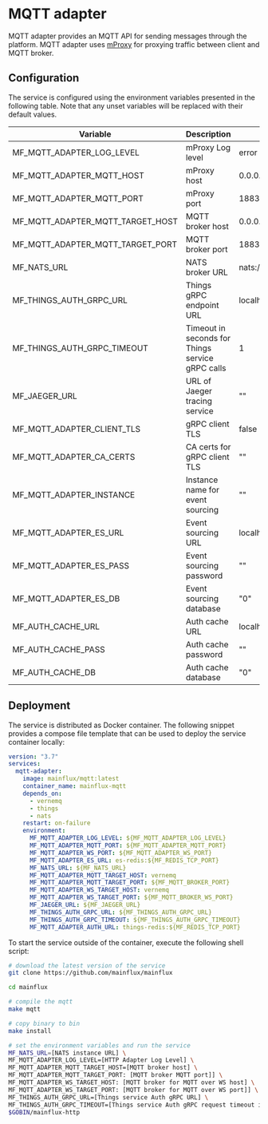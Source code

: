 # MQTT adapter

MQTT adapter provides an MQTT API for sending messages through the platform.
MQTT adapter uses [mProxy](https://github.com/mainflux/mproxy) for proxying
traffic between client and MQTT broker.

## Configuration

The service is configured using the environment variables presented in the
following table. Note that any unset variables will be replaced with their
default values.

| Variable                         | Description                                      | Default               |
| -------------------------------- | ------------------------------------------------ | --------------------- |
| MF_MQTT_ADAPTER_LOG_LEVEL        | mProxy Log level                                 | error                 |
| MF_MQTT_ADAPTER_MQTT_HOST        | mProxy    host                                   | 0.0.0.0               |
| MF_MQTT_ADAPTER_MQTT_PORT        | mProxy port                                      | 1883                  |
| MF_MQTT_ADAPTER_MQTT_TARGET_HOST | MQTT broker host                                 | 0.0.0.0               |
| MF_MQTT_ADAPTER_MQTT_TARGET_PORT | MQTT broker port                                 | 1883                  |
| MF_NATS_URL                      | NATS broker URL                                  | nats://127.0.0.1:4222 |
| MF_THINGS_AUTH_GRPC_URL          | Things gRPC endpoint URL                         | localhost:8181        |
| MF_THINGS_AUTH_GRPC_TIMEOUT      | Timeout in seconds for Things service gRPC calls | 1                     |
| MF_JAEGER_URL                    | URL of Jaeger tracing service                    | ""                    |
| MF_MQTT_ADAPTER_CLIENT_TLS       | gRPC client TLS                                  | false                 |
| MF_MQTT_ADAPTER_CA_CERTS         | CA certs for gRPC client TLS                     | ""                    |
| MF_MQTT_ADAPTER_INSTANCE         | Instance name for event sourcing                 | ""                    |
| MF_MQTT_ADAPTER_ES_URL           | Event sourcing URL                               | localhost:6379        |
| MF_MQTT_ADAPTER_ES_PASS          | Event sourcing password                          | ""                    |
| MF_MQTT_ADAPTER_ES_DB            | Event sourcing database                          | "0"                   |
| MF_AUTH_CACHE_URL                | Auth cache URL                                   | localhost:6379        |
| MF_AUTH_CACHE_PASS               | Auth cache password                              | ""                    |
| MF_AUTH_CACHE_DB                 | Auth cache database                              | "0"                   |

## Deployment

The service is distributed as Docker container. The following snippet provides
a compose file template that can be used to deploy the service container locally:

```yaml
version: "3.7"
services:
  mqtt-adapter:
    image: mainflux/mqtt:latest
    container_name: mainflux-mqtt
    depends_on:
      - vernemq
      - things
      - nats
    restart: on-failure
    environment:
      MF_MQTT_ADAPTER_LOG_LEVEL: ${MF_MQTT_ADAPTER_LOG_LEVEL}
      MF_MQTT_ADAPTER_MQTT_PORT: ${MF_MQTT_ADAPTER_MQTT_PORT}
      MF_MQTT_ADAPTER_WS_PORT: ${MF_MQTT_ADAPTER_WS_PORT}
      MF_MQTT_ADAPTER_ES_URL: es-redis:${MF_REDIS_TCP_PORT}
      MF_NATS_URL: ${MF_NATS_URL}
      MF_MQTT_ADAPTER_MQTT_TARGET_HOST: vernemq
      MF_MQTT_ADAPTER_MQTT_TARGET_PORT: ${MF_MQTT_BROKER_PORT}
      MF_MQTT_ADAPTER_WS_TARGET_HOST: vernemq
      MF_MQTT_ADAPTER_WS_TARGET_PORT: ${MF_MQTT_BROKER_WS_PORT}
      MF_JAEGER_URL: ${MF_JAEGER_URL}
      MF_THINGS_AUTH_GRPC_URL: ${MF_THINGS_AUTH_GRPC_URL}
      MF_THINGS_AUTH_GRPC_TIMEOUT: ${MF_THINGS_AUTH_GRPC_TIMEOUT}
      MF_MQTT_ADAPTER_AUTH_URL: things-redis:${MF_REDIS_TCP_PORT}
```

To start the service outside of the container, execute the following shell script:

```bash
# download the latest version of the service
git clone https://github.com/mainflux/mainflux

cd mainflux

# compile the mqtt
make mqtt

# copy binary to bin
make install

# set the environment variables and run the service
MF_NATS_URL=[NATS instance URL] \
MF_MQTT_ADAPTER_LOG_LEVEL=[HTTP Adapter Log Level] \
MF_MQTT_ADAPTER_MQTT_TARGET_HOST=[MQTT broker host] \
MF_MQTT_ADAPTER_MQTT_TARGET_PORT: [MQTT broker MQTT port]] \
MF_MQTT_ADAPTER_WS_TARGET_HOST: [MQTT broker for MQTT over WS host] \
MF_MQTT_ADAPTER_WS_TARGET_PORT: [MQTT broker for MQTT over WS port]] \
MF_THINGS_AUTH_GRPC_URL=[Things service Auth gRPC URL] \
MF_THINGS_AUTH_GRPC_TIMEOUT=[Things service Auth gRPC request timeout in seconds] \
$GOBIN/mainflux-http
```